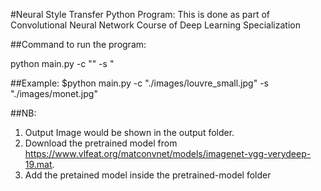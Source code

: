 #Neural Style Transfer Python Program:
This is done as part of Convolutional Neural Network Course 
of Deep Learning Specialization




##Command to run the program:

python main.py -c "<path to content image>" -s "<path to style image>


##Example:
$python main.py -c "./images/louvre_small.jpg" -s "./images/monet.jpg"



##NB:

1. Output Image would be shown in the output folder.
2. Download the pretrained model from https://www.vlfeat.org/matconvnet/models/imagenet-vgg-verydeep-19.mat.
3. Add the pretained model inside the pretrained-model folder

